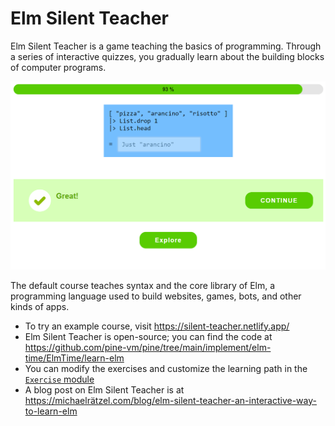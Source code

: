 # Elm Silent Teacher

Elm Silent Teacher is a game teaching the basics of programming. Through a series of interactive quizzes, you gradually learn about the building blocks of computer programs.

![Screenshot of Elm Silent Teacher](./image/2023-04-05-elm-silent-teacher-challenge-complete.png)

The default course teaches syntax and the core library of Elm, a programming language used to build websites, games, bots, and other kinds of apps.

+ To try an example course, visit <https://silent-teacher.netlify.app/>
+ Elm Silent Teacher is open-source; you can find the code at <https://github.com/pine-vm/pine/tree/main/implement/elm-time/ElmTime/learn-elm>
+ You can modify the exercises and customize the learning path in the [`Exercise` module](https://github.com/pine-vm/pine/blob/main/implement/elm-time/ElmTime/learn-elm/src/Frontend/ElmSilentTeacher/Exercise.elm)
+ A blog post on Elm Silent Teacher is at <https://michaelrätzel.com/blog/elm-silent-teacher-an-interactive-way-to-learn-elm>
